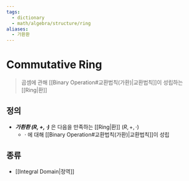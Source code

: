 ```yaml
---
tags:
  - dictionary
  - math/algebra/structure/ring
aliases:
  - 가환환
---
```

# Commutative Ring
> 곱셈에 관해 [[Binary Operation#교환법칙(가환)|교환법칙]]이 성립하는 [[Ring|환]]
## 정의 
+ ***가환환 $(R, +, \cdot)$*** 은 다음을 만족하는 [[Ring|환]] $(R, +, \cdot)$
	+ $\cdot$ 에 대해 [[Binary Operation#교환법칙(가환)|교환법칙]]이 성립
## 종류
+ [[Integral Domain|정역]]